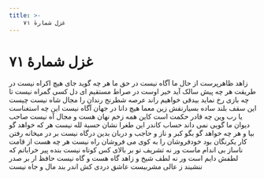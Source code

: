 ```yaml
---
title: >-
    غزل شمارهٔ ۷۱
---
```

# غزل شمارهٔ ۷۱

زاهد ظاهرپرست از حال ما آگاه نیست
در حق ما هر چه گوید جای هیچ اکراه نیست
در طریقت هر چه پیش سالک آید خیر اوست
در صراط مستقیم ای دل کسی گمراه نیست
تا چه بازی رخ نماید بیدقی خواهیم راند
عرصه شطرنج رندان را مجال شاه نیست
چیست این سقف بلند ساده بسیارنقش
زین معما هیچ دانا در جهان آگاه نیست
این چه استغناست یا رب وین چه قادر حکمت است
کاین همه زخم نهان هست و مجال آه نیست
صاحب دیوان ما گویی نمی داند حساب
کاندر این طغرا نشان حسبة لله نیست
هر که خواهد گو بیا و هر چه خواهد گو بگو
کبر و ناز و حاجب و دربان بدین درگاه نیست
بر در میخانه رفتن کار یکرنگان بود
خودفروشان را به کوی می فروشان راه نیست
هر چه هست از قامت ناساز بی اندام ماست
ور نه تشریف تو بر بالای کس کوتاه نیست
بنده پیر خراباتم که لطفش دایم است
ور نه لطف شیخ و زاهد گاه هست و گاه نیست
حافظ ار بر صدر ننشیند ز عالی مشربیست
عاشق دردی کش اندر بند مال و جاه نیست
